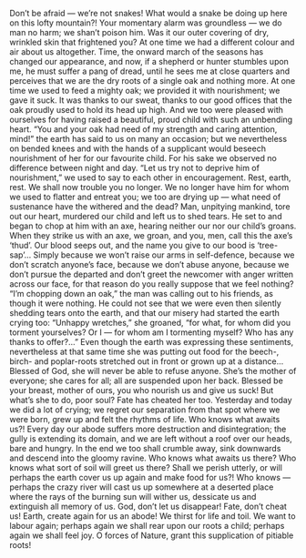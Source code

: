 Don’t be afraid — we’re not snakes! 
What would a snake be doing up here on this lofty mountain?! 
Your momentary alarm was groundless — we do man no harm; we shan’t poison him. 
Was it our outer covering of dry, wrinkled skin that frightened you? 
At one time we had a different colour and air about us altogether. 
Time, the onward march of the seasons has changed our appearance, and now, if a shepherd or hunter stumbles upon me, he must suffer a pang of dread, until he sees me at close quarters and perceives that we are the dry roots of a single oak and nothing more. 
At one time we used to feed a mighty oak; we provided it with nourishment; we gave it suck. 
It was thanks to our sweat, thanks to our good offices that the oak proudly used to hold its head up high.
And we too were pleased with ourselves for having raised a beautiful, proud child with such an unbending heart.
“You and your oak had need of my strength and caring attention, mind!” the earth has said to us on many an occasion; but we nevertheless on bended knees and with the hands of a supplicant would beseech nourishment of her for our favourite child. 
For his sake we observed no difference between night and day. 
“Let us try not to deprive him of nourishment,” we used to say to each other in encouragement. 
Rest, earth, rest. 
We shall now trouble you no longer. 
We no longer have him for whom we used to flatter and entreat you; we too are drying up — what need of sustenance have the withered and the dead? 
Man, unpitying mankind, tore out our heart, murdered our child and left us to shed tears. 
He set to and began to chop at him with an axe, hearing neither our nor our child’s groans. 
When they strike us with an axe, we groan, and you, men, call this the axe’s ‘thud’. 
Our blood seeps out, and the name you give to our bood is ‘tree-sap’… 
Simply because we won’t raise our arms in self-defence, because we don’t scratch anyone’s face, because we don’t abuse anyone, because we don’t pursue the departed and don’t greet the newcomer with anger written across our face, for that reason do you really suppose that we feel nothing? 
“I’m chopping down an oak,” the man was calling out to his friends, as though it were nothing. 
He could not see that we were even then silently shedding tears onto the earth, and that our misery had started the earth crying too: “Unhappy wretches,” she groaned, “for what, for whom did you torment yourselves? 
Or I — for whom am I tormenting myself? 
Who has any thanks to offer?...”
Even though the earth was expressing these sentiments, nevertheless at that same time she was putting out food for the beech-, birch- and poplar-roots stretched out in front or grown up at a distance… 
Blessed of God, she will never be able to refuse anyone. 
She’s  the mother of everyone; she cares for all; all are suspended upon her back. 
Blessed be your breast, mother of ours, you who nourish us and give us suck!
But what’s she to do, poor soul? 
Fate has cheated her too. 
Yesterday and today we did a lot of crying; we regret our separation from that spot where we were born, grew up and felt the rhythms of life. 
Who knows what awaits us?! 
Every day our abode suffers more destruction and disintegration; the gully is extending its domain, and we are left without a roof over our heads, bare and hungry. 
In the end we too shall crumble away, sink downwards and descend into the gloomy ravine. 
Who knows what awaits us there? 
Who knows what sort of soil will greet us there? 
Shall we perish utterly, or will perhaps the earth cover us up again and make food for us?! 
Who knows — perhaps the crazy river will cast us up somewhere at a deserted place where the rays of the burning sun will wither us, dessicate us and extinguish all memory of us.
God, don’t let us disappear! 
Fate, don’t cheat us! 
Earth, create again for us an abode!
We thirst for life and toil. 
We want to labour again; perhaps again we shall rear upon our roots a child; perhaps again we shall feel joy. 
O forces of Nature, grant this supplication of pitiable roots!